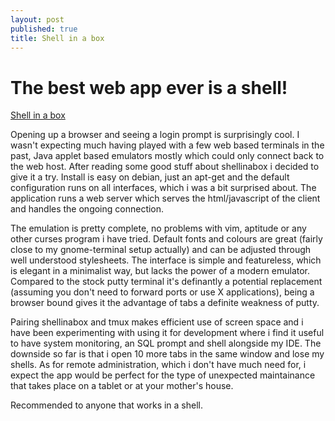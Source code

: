 ```yaml
---
layout: post
published: true
title: Shell in a box
---
```

# The best web app ever is a shell!

[Shell in a box](http://code.google.com/p/shellinabox/)

Opening up a browser and seeing a login prompt is surprisingly cool. I wasn't
expecting much having played with a few web based terminals in the past, Java 
applet based emulators mostly which could only connect back to the web host. 
After reading some good stuff about shellinabox i decided to give it a try. 
Install is easy on debian, just an apt-get and the default configuration runs on 
all interfaces, which i was a bit surprised about. The application runs a web 
server which serves the html/javascript of the client and handles the ongoing 
connection.

The emulation is pretty complete, no problems with vim, aptitude or any other
curses program i have tried. Default fonts and colours are great (fairly close
to my gnome-terminal setup actually) and can be adjusted through well understood
stylesheets. The interface is simple and featureless, which is elegant in a 
minimalist way, but lacks the power of a modern emulator. Compared to the stock
putty terminal it's definantly a potential replacement (assuming you don't need
to forward ports or use X applications), being a browser bound gives it the
advantage of tabs a definite weakness of putty.

Pairing shellinabox and tmux makes efficient use of screen space and i have 
been experimenting with using it for development where i find it useful to
have system monitoring, an SQL prompt and shell alongside my IDE. The downside
so far is that i open 10 more tabs in the same window and lose my shells. As for 
remote administration, which i don't have much need for, i expect the app would 
be perfect for the type of unexpected maintainance that takes place on a tablet 
or at your mother's house.

Recommended to anyone that works in a shell.


